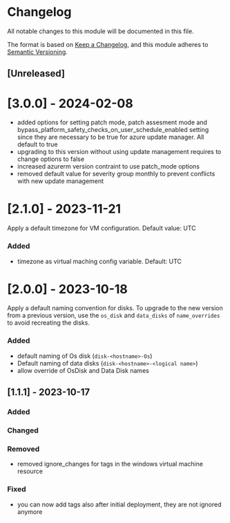 # Changelog
All notable changes to this module will be documented in this file.
 
The format is based on [Keep a Changelog](https://keepachangelog.com/en/1.1.0/),
and this module adheres to [Semantic Versioning](https://semver.org/spec/v2.0.0.html).
 
## [Unreleased]

# [3.0.0] - 2024-02-08

- added options for setting patch mode, patch assesment mode and bypass_platform_safety_checks_on_user_schedule_enabled setting since they are necessary to 
    be true for azure update manager. All default to true
- upgrading to this version without using update management requires to change options to false
- increased azurerm version contraint to use patch_mode options
- removed default value for severity group monthly to prevent conflicts with new update management

# [2.1.0] - 2023-11-21

Apply a default timezone for VM configuration. Default value: UTC

### Added

- timezone as virtual maching config variable. Default: UTC

# [2.0.0] - 2023-10-18

Apply a default naming convention for disks. To upgrade to the new version from a previous version, use the `os_disk` and `data_disks` of `name_overrides` to avoid recreating the disks.

### Added

- default naming of Os disk (`disk-<hostname>-Os`)
- Default naming of data disks (`disk-<hostname>-<logical name>`)
- allow override of OsDisk and Data Disk names

## [1.1.1] - 2023-10-17
 
### Added
 
### Changed
 
### Removed

 - removed ignore_changes for tags in the windows virtual machine resource

### Fixed

 - you can now add tags also after initial deployment, they are not ignored anymore